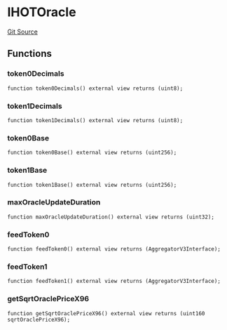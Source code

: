 # IHOTOracle
[Git Source](https://github.com/ArrakisFinance/arrakis-modular/blob/22c7b5c5fce6ff4d3a051aa4fbf376745815e340/src/interfaces/IHOTOracle.sol)


## Functions
### token0Decimals


```solidity
function token0Decimals() external view returns (uint8);
```

### token1Decimals


```solidity
function token1Decimals() external view returns (uint8);
```

### token0Base


```solidity
function token0Base() external view returns (uint256);
```

### token1Base


```solidity
function token1Base() external view returns (uint256);
```

### maxOracleUpdateDuration


```solidity
function maxOracleUpdateDuration() external view returns (uint32);
```

### feedToken0


```solidity
function feedToken0() external view returns (AggregatorV3Interface);
```

### feedToken1


```solidity
function feedToken1() external view returns (AggregatorV3Interface);
```

### getSqrtOraclePriceX96


```solidity
function getSqrtOraclePriceX96() external view returns (uint160 sqrtOraclePriceX96);
```

